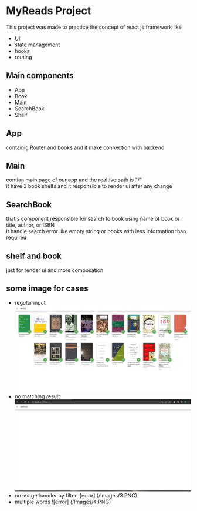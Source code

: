 # MyReads Project

This project was made to practice the concept of react js framework like
- UI
- state management
- hooks
- routing

## Main components
- App
- Book
- Main
- SearchBook
- Shelf
## App 
containig Router and books and it make connection with backend
## Main
contian main page of our app and the realtive path is "/" 
<br/>
it have 3 book shelfs and it responsible to render ui after any change
## SearchBook
that's component responsible for search to book using name of book or title, author, or ISBN 
<br/>
it handle search error like empty string or books with less information than required 
## shelf and book
just for render ui and more composation
## some image for cases 
- regular input
![error](/Images/Capture.PNG)
- no matching result
![error](/Images/2.PNG)
- no image handler by filter
![error] (/Images/3.PNG)
- multiple words
![error] (/Images/4.PNG)
